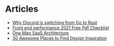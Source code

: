 # Articles

- [Why Discord is switching from Go to Rust](https://blog.discord.com/why-discord-is-switching-from-go-to-rust-a190bbca2b1f)
- [Front end performance 2021 Free Pdf Checklist](https://www.smashingmagazine.com/2021/01/front-end-performance-2021-free-pdf-checklist/)
- [One Man SaaS Architecture](https://anthonynsimon.com/blog/one-man-saas-architecture/)
- [30 Awesome Places to Find Design Inspiration](https://dev.to/cruip/30-awesome-places-to-find-design-inspiration-1hpn)